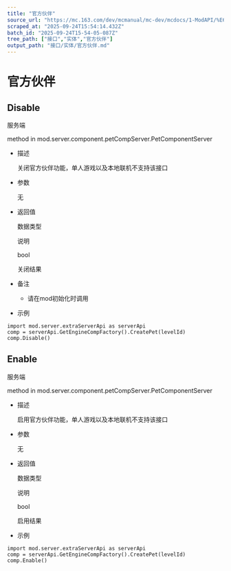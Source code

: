 ```yaml
---
title: "官方伙伴"
source_url: "https://mc.163.com/dev/mcmanual/mc-dev/mcdocs/1-ModAPI/%E6%8E%A5%E5%8F%A3/%E5%AE%9E%E4%BD%93/%E5%AE%98%E6%96%B9%E4%BC%99%E4%BC%B4.html"
scraped_at: "2025-09-24T15:54:14.432Z"
batch_id: "2025-09-24T15-54-05-087Z"
tree_path: ["接口","实体","官方伙伴"]
output_path: "接口/实体/官方伙伴.md"
---
```


#  官方伙伴

##  Disable

服务端

method in mod.server.component.petCompServer.PetComponentServer

*   描述
    
    关闭官方伙伴功能，单人游戏以及本地联机不支持该接口
    
*   参数
    
    无
    
*   返回值
    
    数据类型
    
    说明
    
    bool
    
    关闭结果
    
*   备注
    
    *   请在mod初始化时调用
*   示例
    

```
import mod.server.extraServerApi as serverApi
comp = serverApi.GetEngineCompFactory().CreatePet(levelId)
comp.Disable()

```

##  Enable

服务端

method in mod.server.component.petCompServer.PetComponentServer

*   描述
    
    启用官方伙伴功能，单人游戏以及本地联机不支持该接口
    
*   参数
    
    无
    
*   返回值
    
    数据类型
    
    说明
    
    bool
    
    启用结果
    
*   示例
    

```
import mod.server.extraServerApi as serverApi
comp = serverApi.GetEngineCompFactory().CreatePet(levelId)
comp.Enable()

```